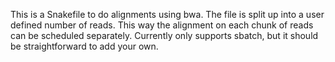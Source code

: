 This is a Snakefile to do alignments using bwa. The file is split up into a
user defined number of reads. This way the alignment on each chunk of reads can
be scheduled separately. Currently only supports sbatch, but it should be
straightforward to add your own.
